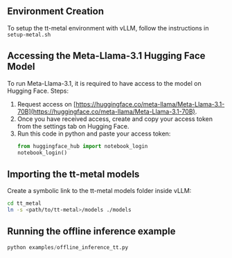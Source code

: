 
## Environment Creation 

To setup the tt-metal environment with vLLM, follow the instructions in `setup-metal.sh`

## Accessing the Meta-Llama-3.1 Hugging Face Model

To run Meta-Llama-3.1, it is required to have access to the model on Hugging Face. 
Steps:
1. Request access on [https://huggingface.co/meta-llama/Meta-Llama-3.1-70B](https://huggingface.co/meta-llama/Meta-Llama-3.1-70B).
2. Once you have received access, create and copy your access token from the settings tab on Hugging Face.
3. Run this code in python and paste your access token:
    ```python
    from huggingface_hub import notebook_login
    notebook_login()
    ```

## Importing the tt-metal models

Create a symbolic link to the tt-metal models folder inside vLLM:
```sh
cd tt_metal
ln -s <path/to/tt-metal>/models ./models
```

## Running the offline inference example
```python
python examples/offline_inference_tt.py
```
